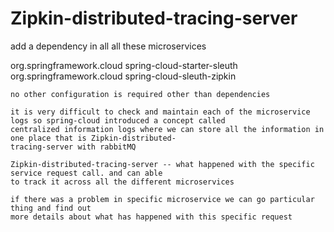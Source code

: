 # Zipkin-distributed-tracing-server

add a dependency in all all these microservices

<dependency>
<groupId>org.springframework.cloud</groupId>
<artifactId>spring-cloud-starter-sleuth</artifactId>
</dependency>

<dependency>
<groupId>org.springframework.cloud</groupId>
<artifactId>spring-cloud-sleuth-zipkin</artifactId>
</dependency>
    
    no other configuration is required other than dependencies
    
    it is very difficult to check and maintain each of the microservice logs so spring-cloud introduced a concept called
    centralized information logs where we can store all the information in one place that is Zipkin-distributed-
    tracing-server with rabbitMQ
    
    Zipkin-distributed-tracing-server -- what happened with the specific service request call. and can able
    to track it across all the different microservices
    
    if there was a problem in specific microservice we can go particular thing and find out 
    more details about what has happened with this specific request
